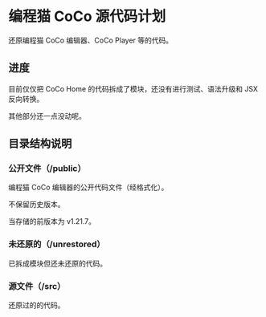 # 编程猫 CoCo 源代码计划

还原编程猫 CoCo 编辑器、CoCo Player 等的代码。

## 进度

目前仅仅把 CoCo Home 的代码拆成了模块，还没有进行测试、语法升级和 JSX 反向转换。

其他部分还一点没动呢。

## 目录结构说明

### 公开文件（/public）

编程猫 CoCo 编辑器的公开代码文件（经格式化）。

不保留历史版本。

当存储的前版本为 v1.21.7。

### 未还原的（/unrestored）

已拆成模块但还未还原的代码。

### 源文件（/src）

还原过的的代码。
